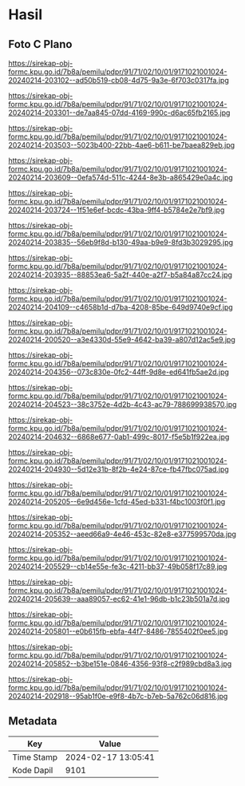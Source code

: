 # Hasil

## Foto C Plano

https://sirekap-obj-formc.kpu.go.id/7b8a/pemilu/pdpr/91/71/02/10/01/9171021001024-20240214-203102--ad50b519-cb08-4d75-9a3e-6f703c0317fa.jpg

https://sirekap-obj-formc.kpu.go.id/7b8a/pemilu/pdpr/91/71/02/10/01/9171021001024-20240214-203301--de7aa845-07dd-4169-990c-d6ac65fb2165.jpg

https://sirekap-obj-formc.kpu.go.id/7b8a/pemilu/pdpr/91/71/02/10/01/9171021001024-20240214-203503--5023b400-22bb-4ae6-b611-be7baea829eb.jpg

https://sirekap-obj-formc.kpu.go.id/7b8a/pemilu/pdpr/91/71/02/10/01/9171021001024-20240214-203609--0efa574d-511c-4244-8e3b-a865429e0a4c.jpg

https://sirekap-obj-formc.kpu.go.id/7b8a/pemilu/pdpr/91/71/02/10/01/9171021001024-20240214-203724--1f51e6ef-bcdc-43ba-9ff4-b5784e2e7bf9.jpg

https://sirekap-obj-formc.kpu.go.id/7b8a/pemilu/pdpr/91/71/02/10/01/9171021001024-20240214-203835--56eb9f8d-b130-49aa-b9e9-8fd3b3029295.jpg

https://sirekap-obj-formc.kpu.go.id/7b8a/pemilu/pdpr/91/71/02/10/01/9171021001024-20240214-203935--88853ea6-5a2f-440e-a2f7-b5a84a87cc24.jpg

https://sirekap-obj-formc.kpu.go.id/7b8a/pemilu/pdpr/91/71/02/10/01/9171021001024-20240214-204109--c4658b1d-d7ba-4208-85be-649d9740e9cf.jpg

https://sirekap-obj-formc.kpu.go.id/7b8a/pemilu/pdpr/91/71/02/10/01/9171021001024-20240214-200520--a3e4330d-55e9-4642-ba39-a807d12ac5e9.jpg

https://sirekap-obj-formc.kpu.go.id/7b8a/pemilu/pdpr/91/71/02/10/01/9171021001024-20240214-204356--073c830e-0fc2-44ff-9d8e-ed641fb5ae2d.jpg

https://sirekap-obj-formc.kpu.go.id/7b8a/pemilu/pdpr/91/71/02/10/01/9171021001024-20240214-204523--38c3752e-4d2b-4c43-ac79-788699938570.jpg

https://sirekap-obj-formc.kpu.go.id/7b8a/pemilu/pdpr/91/71/02/10/01/9171021001024-20240214-204632--6868e677-0ab1-499c-8017-f5e5b1f922ea.jpg

https://sirekap-obj-formc.kpu.go.id/7b8a/pemilu/pdpr/91/71/02/10/01/9171021001024-20240214-204930--5d12e31b-8f2b-4e24-87ce-fb47fbc075ad.jpg

https://sirekap-obj-formc.kpu.go.id/7b8a/pemilu/pdpr/91/71/02/10/01/9171021001024-20240214-205205--6e9d456e-1cfd-45ed-b331-f4bc1003f0f1.jpg

https://sirekap-obj-formc.kpu.go.id/7b8a/pemilu/pdpr/91/71/02/10/01/9171021001024-20240214-205352--aeed66a9-4e46-453c-82e8-e377599570da.jpg

https://sirekap-obj-formc.kpu.go.id/7b8a/pemilu/pdpr/91/71/02/10/01/9171021001024-20240214-205529--cb14e55e-fe3c-4211-bb37-49b058f17c89.jpg

https://sirekap-obj-formc.kpu.go.id/7b8a/pemilu/pdpr/91/71/02/10/01/9171021001024-20240214-205639--aaa89057-ec62-41e1-96db-b1c23b501a7d.jpg

https://sirekap-obj-formc.kpu.go.id/7b8a/pemilu/pdpr/91/71/02/10/01/9171021001024-20240214-205801--e0b615fb-ebfa-44f7-8486-7855402f0ee5.jpg

https://sirekap-obj-formc.kpu.go.id/7b8a/pemilu/pdpr/91/71/02/10/01/9171021001024-20240214-205852--b3be151e-0846-4356-93f8-c2f989cbd8a3.jpg

https://sirekap-obj-formc.kpu.go.id/7b8a/pemilu/pdpr/91/71/02/10/01/9171021001024-20240214-202918--95ab1f0e-e9f8-4b7c-b7eb-5a762c06d816.jpg


## Metadata

| Key        | Value               |
| ---------- | ------------------- |
| Time Stamp | 2024-02-17 13:05:41 |
| Kode Dapil | 9101                |




